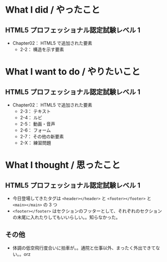 # What I did / やったこと
## HTML5 プロフェッショナル認定試験レベル 1
- Chapter02： HTML5 で追加された要素
    - 2-2： 構造を示す要素

# What I want to do / やりたいこと
## HTML5 プロフェッショナル認定試験レベル 1
- Chapter02： HTML5 で追加された要素
    - 2-3： テキスト
    - 2-4： ルビ
    - 2-5： 動画・音声
    - 2-6： フォーム
    - 2-7： その他の新要素
    - 2-X： 練習問題

# What I thought / 思ったこと
## HTML5 プロフェッショナル認定試験レベル 1
- 今日登場してきたタグは `<header></header>` と `<footer></footer>` と `<main></main>` の 3 つ
- `<footer></footer>` はセクションのフッターとして、それぞれのセクションの末尾に入れたりしてもいいらしい。。知らなかった。

## その他
- 体調の低空飛行度合いに拍車が。。通院と仕事以外、まったく外出できてない。。orz
